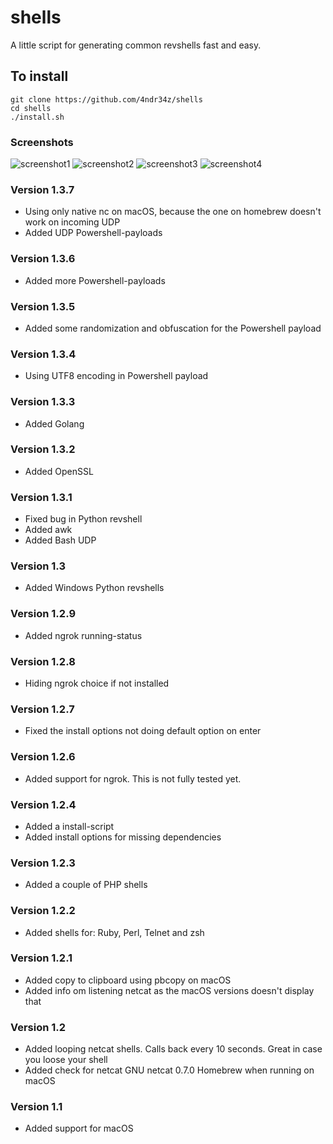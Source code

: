# shells
A little script for generating common revshells fast and easy. 

## To install
	git clone https://github.com/4ndr34z/shells
	cd shells
	./install.sh


### Screenshots

![screenshot1](https://github.com/4ndr34z/shells/blob/main/screenshots/macOS137.png?raw=true)
![screenshot2](https://github.com/4ndr34z/shells/blob/main/screenshots/shells2.png?raw=true)
![screenshot3](https://github.com/4ndr34z/shells/blob/main/screenshots/shells3.png?raw=true)
![screenshot4](https://github.com/4ndr34z/shells/blob/main/screenshots/shells4.png?raw=true)

### Version 1.3.7
- Using only native nc on macOS, because the one on homebrew doesn't work on incoming UDP
- Added UDP Powershell-payloads

### Version 1.3.6
- Added more Powershell-payloads

### Version 1.3.5
- Added some randomization and obfuscation for the Powershell payload

### Version 1.3.4
- Using UTF8 encoding in Powershell payload

### Version 1.3.3
- Added Golang

### Version 1.3.2
- Added OpenSSL

### Version 1.3.1
- Fixed bug in Python revshell
- Added awk
- Added Bash UDP 

### Version 1.3
- Added Windows Python revshells

### Version 1.2.9
- Added ngrok running-status

### Version 1.2.8
- Hiding ngrok choice if not installed

### Version 1.2.7
- Fixed the install options not doing default option on enter

### Version 1.2.6
- Added support for ngrok. This is not fully tested yet.

### Version 1.2.4
- Added a install-script
- Added install options for missing dependencies

### Version 1.2.3
- Added a couple of PHP shells

### Version 1.2.2
- Added shells for: Ruby, Perl, Telnet and zsh

### Version 1.2.1
- Added copy to clipboard using pbcopy on macOS
- Added info om listening netcat as the macOS versions doesn't display that

### Version 1.2
- Added looping netcat shells. Calls back every 10 seconds. Great in case you loose your shell
- Added check for netcat GNU netcat 0.7.0 Homebrew when running on macOS

### Version 1.1
- Added support for macOS
